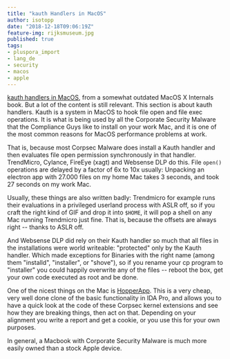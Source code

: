 ```yaml
---
title: "kauth Handlers in MacOS"
author: isotopp
date: "2018-12-18T09:06:19Z"
feature-img: rijksmuseum.jpg
published: true
tags:
- pluspora_import
- lang_de
- security
- macos
- apple
---
```


[kauth handlers in MacOS](https://flylib.com/books/en/3.126.1.140/1/
), from a somewhat outdated MacOS X Internals book.
But a lot of the content is still relevant.
This section is about kauth handlers.
Kauth is a system in MacOS to hook file open and file exec operations.
It is what is being used by all the Corporate Security Malware that the Compliance Guys like to install on your work Mac, and it is one of the most common reasons for MacOS performance problems at work.

That is, because most Corpsec Malware does install a Kauth handler and then evaluates file open permission synchronously in that handler.
TrendMicro, Cylance, FireEye (xagt) and Websense DLP do this.
File `open()` operations are delayed by a factor of 6x to 10x usually:
Unpacking an electron app with 27.000 files on my home Mac takes 3 seconds, and took 27 seconds on my work Mac.

Usually, these things are also written badly:
Trendmicro for example runs their evaluations in a privileged userland process with ASLR off, so if you craft the right kind of GIF and drop it into `$HOME`, it will pop a shell on any Mac running Trendmicro just fine.
That is,  because the offsets are always right -- thanks to ASLR off.

And Websense DLP did rely on their Kauth handler so much that all files in the installations were world writeable:
"protected" only by the Kauth handler.
Which made exceptions for Binaries with the right name (among them "installd", "installer", or "shove"), so if you rename your cp program to "installer" you could happily overwrite any of the files -- reboot the box, get your own code executed as root and be done.

One of the nicest things on the Mac is [HopperApp](https://www.hopperapp.com/).
This is a very cheap, very well done clone of the basic functionality in IDA Pro, and allows you to have a quick look at the code of these Corpsec kernel extensions and see how they are breaking things, then act on that.
Depending on your alignment you write a report and get a cookie, or you use this for your own purposes.

In general, a Macbook with Corporate Security Malware is much more easily owned than a stock Apple device.
